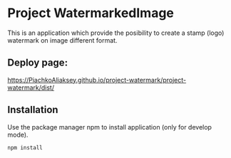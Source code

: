 # Project WatermarkedImage
This is an application which provide the posibility to create a stamp (logo) watermark on image different format.

## Deploy page: 
https://PiachkoAliaksey.github.io/project-watermark/project-watermark/dist/

## Installation

Use the package manager npm to install application (only for develop mode).

```bash
npm install
```
